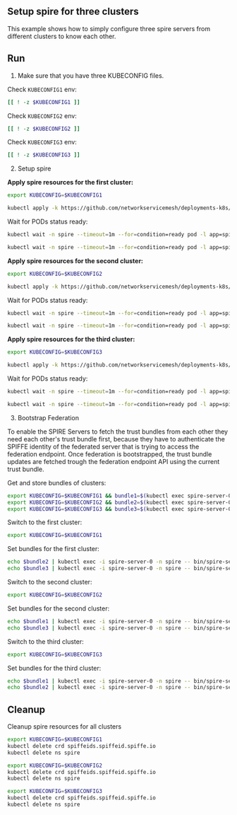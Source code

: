 ## Setup spire for three clusters

This example shows how to simply configure three spire servers from different clusters to know each other.

## Run

1. Make sure that you have three KUBECONFIG files.

Check `KUBECONFIG1` env:
```bash
[[ ! -z $KUBECONFIG1 ]]
```

Check `KUBECONFIG2` env:
```bash
[[ ! -z $KUBECONFIG2 ]]
```

Check `KUBECONFIG3` env:
```bash
[[ ! -z $KUBECONFIG3 ]]
```


2. Setup spire


**Apply spire resources for the first cluster:**
```bash
export KUBECONFIG=$KUBECONFIG1
```

```bash
kubectl apply -k https://github.com/networkservicemesh/deployments-k8s/examples/interdomain/spire/cluster1?ref=673a14cfc6dd7b47e561a694d14476f2004c73ed
```

Wait for PODs status ready:
```bash
kubectl wait -n spire --timeout=1m --for=condition=ready pod -l app=spire-agent
```
```bash
kubectl wait -n spire --timeout=1m --for=condition=ready pod -l app=spire-server
```

**Apply spire resources for the second cluster:**
```bash
export KUBECONFIG=$KUBECONFIG2
```

```bash
kubectl apply -k https://github.com/networkservicemesh/deployments-k8s/examples/interdomain/spire/cluster2?ref=673a14cfc6dd7b47e561a694d14476f2004c73ed
```

Wait for PODs status ready:
```bash
kubectl wait -n spire --timeout=1m --for=condition=ready pod -l app=spire-agent
```
```bash
kubectl wait -n spire --timeout=1m --for=condition=ready pod -l app=spire-server
```

**Apply spire resources for the third cluster:**
```bash
export KUBECONFIG=$KUBECONFIG3
```

```bash
kubectl apply -k https://github.com/networkservicemesh/deployments-k8s/examples/interdomain/spire/cluster3?ref=673a14cfc6dd7b47e561a694d14476f2004c73ed
```

Wait for PODs status ready:
```bash
kubectl wait -n spire --timeout=1m --for=condition=ready pod -l app=spire-agent
```
```bash
kubectl wait -n spire --timeout=1m --for=condition=ready pod -l app=spire-server
```

3. Bootstrap Federation

To enable the SPIRE Servers to fetch the trust bundles from each other they need each other's trust bundle first, because they have to authenticate the SPIFFE identity of the federated server that is trying to access the federation endpoint. Once federation is bootstrapped, the trust bundle updates are fetched trough the federation endpoint API using the current trust bundle.


Get and store bundles of clusters:
```bash
export KUBECONFIG=$KUBECONFIG1 && bundle1=$(kubectl exec spire-server-0 -n spire -- bin/spire-server bundle show -format spiffe)
export KUBECONFIG=$KUBECONFIG2 && bundle2=$(kubectl exec spire-server-0 -n spire -- bin/spire-server bundle show -format spiffe)
export KUBECONFIG=$KUBECONFIG3 && bundle3=$(kubectl exec spire-server-0 -n spire -- bin/spire-server bundle show -format spiffe)
```

Switch to the first cluster:
```bash
export KUBECONFIG=$KUBECONFIG1
```

Set bundles for the first cluster:

```bash
echo $bundle2 | kubectl exec -i spire-server-0 -n spire -- bin/spire-server bundle set -format spiffe -id "spiffe://nsm.cluster2"
echo $bundle3 | kubectl exec -i spire-server-0 -n spire -- bin/spire-server bundle set -format spiffe -id "spiffe://nsm.cluster3"
```

Switch to the second cluster:
```bash
export KUBECONFIG=$KUBECONFIG2
```

Set bundles for the second cluster:
```bash
echo $bundle1 | kubectl exec -i spire-server-0 -n spire -- bin/spire-server bundle set -format spiffe -id "spiffe://nsm.cluster1"
echo $bundle3 | kubectl exec -i spire-server-0 -n spire -- bin/spire-server bundle set -format spiffe -id "spiffe://nsm.cluster3"
```

Switch to the third cluster:
```bash
export KUBECONFIG=$KUBECONFIG3
```

Set bundles for the third cluster:
```bash
echo $bundle1 | kubectl exec -i spire-server-0 -n spire -- bin/spire-server bundle set -format spiffe -id "spiffe://nsm.cluster1"
echo $bundle2 | kubectl exec -i spire-server-0 -n spire -- bin/spire-server bundle set -format spiffe -id "spiffe://nsm.cluster2"
```


## Cleanup

Cleanup spire resources for all clusters

```bash
export KUBECONFIG=$KUBECONFIG1 
kubectl delete crd spiffeids.spiffeid.spiffe.io
kubectl delete ns spire

export KUBECONFIG=$KUBECONFIG2
kubectl delete crd spiffeids.spiffeid.spiffe.io
kubectl delete ns spire

export KUBECONFIG=$KUBECONFIG3
kubectl delete crd spiffeids.spiffeid.spiffe.io
kubectl delete ns spire
```
